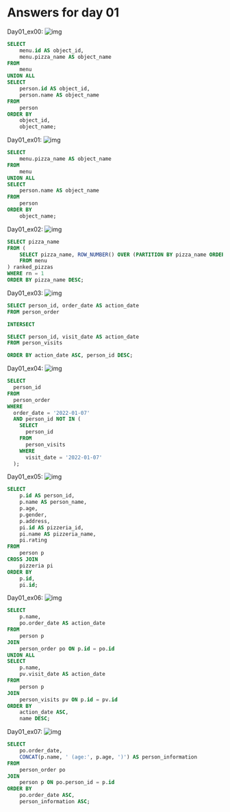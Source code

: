 # Answers for day 01

Day01_ex00:
![img](/Day%201/img/day01_ex00.png)

```sql
SELECT
    menu.id AS object_id,
    menu.pizza_name AS object_name
FROM
    menu
UNION ALL
SELECT
    person.id AS object_id,
    person.name AS object_name
FROM
    person
ORDER BY
    object_id,
    object_name;
```

Day01_ex01:
![img](/Day%201/img/day01_ex01.png)

```sql
SELECT
    menu.pizza_name AS object_name
FROM
    menu
UNION ALL
SELECT
    person.name AS object_name
FROM
    person
ORDER BY
    object_name;
```

Day01_ex02:
![img](/Day%201/img/day01_ex02.png)

```sql
SELECT pizza_name
FROM (
    SELECT pizza_name, ROW_NUMBER() OVER (PARTITION BY pizza_name ORDER BY pizza_name) as rn
    FROM menu
) ranked_pizzas
WHERE rn = 1
ORDER BY pizza_name DESC;
```

Day01_ex03:
![img](/Day%201/img/day01_ex03.png)

```sql
SELECT person_id, order_date AS action_date
FROM person_order

INTERSECT

SELECT person_id, visit_date AS action_date
FROM person_visits

ORDER BY action_date ASC, person_id DESC;
```

Day01_ex04:
![img](/Day%201/img/day01_ex04.png)

```sql
SELECT
  person_id
FROM
  person_order
WHERE
  order_date = '2022-01-07'
  AND person_id NOT IN (
    SELECT
      person_id
    FROM
      person_visits
    WHERE
      visit_date = '2022-01-07'
  );
```

Day01_ex05:
![img](/Day%201/img/day01_ex05.png)

```sql
SELECT
    p.id AS person_id,
    p.name AS person_name,
    p.age,
    p.gender,
    p.address,
    pi.id AS pizzeria_id,
    pi.name AS pizzeria_name,
    pi.rating
FROM
    person p
CROSS JOIN
    pizzeria pi
ORDER BY
    p.id,
    pi.id;
```

Day01_ex06:
![img](/Day%201/img/day01_ex06.png)

```sql
SELECT
    p.name,
    po.order_date AS action_date
FROM
    person p
JOIN
    person_order po ON p.id = po.id
UNION ALL
SELECT
    p.name,
    pv.visit_date AS action_date
FROM
    person p
JOIN
    person_visits pv ON p.id = pv.id
ORDER BY
    action_date ASC,
    name DESC;
```

Day01_ex07:
![img](/Day%201/img/day01_ex07.png)

```sql
SELECT
    po.order_date,
    CONCAT(p.name, ' (age:', p.age, ')') AS person_information
FROM
    person_order po
JOIN
    person p ON po.person_id = p.id
ORDER BY
    po.order_date ASC,
    person_information ASC;
```
